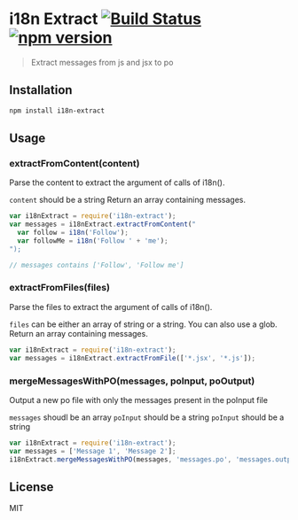 # i18n Extract [![Build Status](https://travis-ci.org/oliviertassinari/i18n-extract.svg)](https://travis-ci.org/oliviertassinari/i18n-extract) [![npm version](https://badge.fury.io/js/i18n-extract.svg)](http://badge.fury.io/js/i18n-extract)

> Extract messages from js and jsx to po

## Installation

```sh
npm install i18n-extract
```

## Usage

### extractFromContent(content)

Parse the content to extract the argument of calls of i18n().

`content` should be a string
Return an array containing messages.

```js
var i18nExtract = require('i18n-extract');
var messages = i18nExtract.extractFromContent("
  var follow = i18n('Follow');
  var followMe = i18n('Follow ' + 'me');
");

// messages contains ['Follow', 'Follow me']
```

### extractFromFiles(files)

Parse the files to extract the argument of calls of i18n().

`files` can be either an array of string or a string. You can also use a glob.
Return an array containing messages.

```js
var i18nExtract = require('i18n-extract');
var messages = i18nExtract.extractFromFile(['*.jsx', '*.js']);
```

### mergeMessagesWithPO(messages, poInput, poOutput)

Output a new po file with only the messages present in the poInput file

`messages` shoudl be an array
`poInput` should be a string
`poInput` should be a string

```js
var i18nExtract = require('i18n-extract');
var messages = ['Message 1', 'Message 2'];
i18nExtract.mergeMessagesWithPO(messages, 'messages.po', 'messages.output.po');
```

## License

MIT
